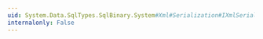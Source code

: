 ```yaml
---
uid: System.Data.SqlTypes.SqlBinary.System#Xml#Serialization#IXmlSerializable#ReadXml(System.Xml.XmlReader)
internalonly: False
---
```

